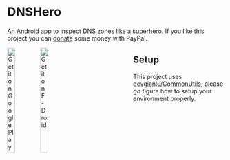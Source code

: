 # DNSHero
An Android app to inspect DNS zones like a superhero. If you like this project you can [donate](https://www.paypal.me/devgianlu) some money with PayPal.

<div style='float:left'>
<a href='https://play.google.com/store/apps/details?id=com.gianlu.dnshero&pcampaignid=MKT-Other-global-all-co-prtnr-py-PartBadge-Mar2515-1'><img alt='Get it on Google Play' src='https://play.google.com/intl/en_us/badges/images/generic/en_badge_web_generic.png' width='25%' /></a>
<a href='https://f-droid.org/app/com.gianlu.dnshero'><img src='https://f-droid.org/badge/get-it-on.png' alt='Get it on F-Droid' width='25%' /></a>
</div>


## Setup
This project uses [devgianlu/CommonUtils](https://github.com/devgianlu/CommonUtils), please go figure how to setup your environment properly.
